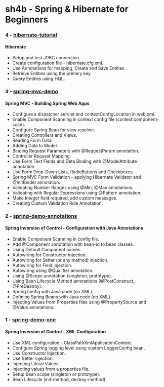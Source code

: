 sh4b - Spring & Hibernate for Beginners
=======================================

### 4 - [hibernate-tutorial](hibernatetutor)

#### Hibernate
* Setup and test JDBC connection.
* Create configuration file - hibernate.cfg.xml.
* Use Annotations for mapping, Create and Save Entities.
* Retrieve Entities using the primary key.
* Query Entities using HQL.

### 3 - [spring-mvc-demo](springmvcdemo)

#### Spring MVC - Building Spring Web Apps
* Configure a dispatcher servlet and contextConfigLocation in web.xml.
* Enable Component Scanning in context config file (context:component-scan).
* Configure Spring Bean for view resolver.
* Creating Controllers and Views.
* Reading Form Data.
* Adding Data to Model.
* Binding Request Parameters with @RequestParam annotation.
* Controller Request Mapping.
* Use Form Text Fields and Data Binding with @ModelAttribute annotation.
* Use Form Drop-Down Lists, RadioButtons and Checkboxes.
* Spring MVC Form Validation - applying Hibernate Validator and @InitBinder annotation.
* Validating Number Ranges using @Min, @Max annotations.
* Validating with Regular Expressions using @Pattern annotation.
* Make Integer field required, add custom messages.
* Creating Custom Validation Rule Annotation.

### 2 - [spring-demo-annotations](springdemoannotations)

#### Spring Inversion of Control - Configuration with Java Annotations
* Enable Component Scanning in config file.
* Add @Component annotation with bean-id to bean classes.
* Using Default Component names.
* Autowiring for Constructor injection.
* Autowiring for Setter (or any method) injection.
* Autowiring for Field injection.
* Autowiring using @Qualifier annotation.
* Using @Scope annotation (singleton, prototype).
* Using Bean Lifecycle Method annotations (@PostConstruct, @PreDestroy).
* Spring config with Java code (no XML).
* Defining Spring Beans with Java code (no XML).
* Injecting Values from Properties files using @PropertySource and @Value annotations.

### 1 - [spring-demo-one](springdemoone)

#### Spring Inversion of Control - XML Configuration
* Use XML configuration - ClassPathXmlApplicationContext.
* Configure Spring logging level using custom LoggerConfig bean.
* Use Constructor Injection.
* Use Setter Injection.
* Injecting Literal Values.
* Injecting values from a properties file.
* Setup bean scope (singleton or prototype).
* Bean Lifecycle (init-method, destroy-method).

